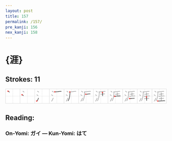 ```yaml
---
layout: post
title: 157
permalink: /157/
pre_kanji: 156
nex_kanji: 158
---
```


# {涯}

## Strokes: 11

<div class="stroke"><img src="../images/E6B6AF.png" /></div>

## Reading:

### On-Yomi: ガイ &mdash; Kun-Yomi: はて
